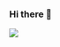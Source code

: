 ### Hi there 👋

<img src="https://img.shields.io/badge/{내용}-{배경 색깔}?style=for-the-badge&logo=react&logoColor=green"/>
